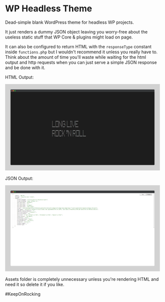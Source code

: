 # WP Headless Theme

Dead-simple blank WordPress theme for headless WP projects. 

It just renders a dummy JSON object leaving you worry-free about the useless static stuff that WP Core & plugins might load on page.

It can also be configured to return HTML with the `responseType` constant inside `functions.php` but I wouldn't recommend it unless you really have to. Think about the amount of time you'll waste while waiting for the html output and http requests when you can just serve a simple JSON response and be done with it.

HTML Output:

![ScreenshotHTML](/docs/html_render.png)

JSON Output:

![ScreenshotJSON](/docs/json_render.png)

Assets folder is completely unnecessary unless you're rendering HTML and need it so delete it if you like.

#KeepOnRocking
